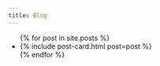 ```yaml
---
title: Blog
---
```

<section>
  <ul class="post-list">
    {% for post in site.posts %}
      <li class="post-list-element">
        {% include post-card.html post=post %}
      </li>
    {% endfor %}
  </ul>
</section>